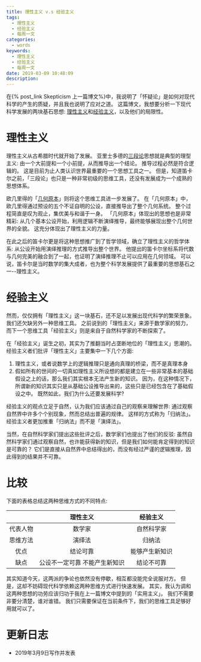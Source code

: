 ```yaml
---
title: 理性主义 v.s 经验主义
tags:
  - 理性主义
  - 经验主义
  - 每周一文
categories:
  - words
keywords:
  - 理性主义
  - 经验主义
  - 每周一文
date: 2019-03-09 10:48:09
description:
---
```





在{% post_link Skepticism 上一篇博文%}中，我说明了「怀疑论」是如何对现代科学的产生的质疑，并且我也说明了应对之道。
这篇博文，我想要分析一下现代科学发展的两块基石思想: [理性主义][]和[经验主义][]，以及他们的局限性。

<escape><!-- more --></escape>


# 理性主义

理性主义从古希腊时代就开始了发展。
亚里士多德的[三段论][]思想就是典型的理型主义: 由一个大前提和一个小前提，从而推导出一个结论。
推导过程必然是符合逻辑的。
这是目前为止人类认识世界最重要的一个思想工具之一。
但是，知道笛卡尔之前，「三段论」也只是一种非常初级的思维工具，还没有发展成为一个成熟的思想体系。

欧几里得的「[几何原本][]」则将这个思维工具进一步发展了。
在「几何原本」中，欧几里得通过预设的五个不证自明的公设，直接推导出了整个几何系统。
整个过程简直是叹为观止，集优美与和谐于一身。
「几何原本」体现出的思想也是非常精彩: 从几个基本公设开始，利用逻辑不断演绎推导，最终能够展现出整个几何世界的全貌。
这充分体现出了理性主义的力量。

在此之后的笛卡尔更是将这种思想推广到了哲学领域，确立了理性主义的哲学体系: 从公设开始用演绎推理的方式推导出整个世界。
他提出的笛卡尔坐标系将代数与几何完美的融合到了一起，也证明了演绎推理不止可以应用在几何领域。
可以说，笛卡尔是当时数学的集大成者，也为整个科学发展提供了最重要的思想基石之一--理性主义。

# 经验主义

然而，仅仅拥有「理性主义」这一块基石，还不足以发展出现代科学的繁荣景象。
我们还欠缺另外一种思维工具。
之前说到的「理性主义」来源于数学家的努力，而下一个思维工具「经验主义」则是来自于自然科学家的不断探索了。

在「经验主义」诞生之初，其实为了推翻当时占垄断地位的「理性主义」思潮的。
经验主义者们批评「理性主义」主要集中一下几个方面:
1. 理性主义，或者说数学上的逻辑推理只是通向真理的桥梁，而不是真理本身
2. 假如所有的世间的一切真如理性主义所设想的都是建立在一些非常基本的基础假设之上的话，那么我们其实根本无法产生新的知识。
因为，在这种情况下，所谓新的知识其实只是从基础公设推导出来的，这些只是已经包含在了基础假设之中。
既然如此，我们为什么还要发展科学?

经验主义的观点立足于自然，认为我们应该通过自己的观察来理解世界: 通过观察自然界中许多个个别现象，然而总结出普遍的规律。
这样的方式称为「归纳法」。
经验主义者更加推重「归纳法」而不是「演绎法」。

当然，在自然科学家们提出这些批评之后，数学家们也提出了他们的反驳: 虽然自然科学家们通过观察自然，也许能获得新的知识，但是我们如何能肯定得到的知识是可靠的？
它们是直接从自然界中总结得出的，而没有经过严谨的逻辑推理，因此得到的结果并不可靠。

# 比较

下面的表格总结这两种思维方式的不同特点:

|          |            理性主义           |     经验主义    |
|:--------:|:-----------------------------:|:---------------:|
| 代表人物 |             数学家            |    自然科学家   |
| 思维方法 |             演绎法            |      归纳法     |
|   优点   |            结论可靠           |  能够产生新知识 |
|   缺点   | 公设不一定可靠 不能产生新知识 |    结论不可靠   |


其实知道今天，这两派的争论也依然没有停歇，相互都没能完全说服对方。
但是，这却不妨碍现代科学依赖这两种思维方式进行快速发展。
其实，我认为调和这两种思想的功劳应该归功于我在上一篇博文中提到的「实用主义」。
我们不需要非要分清楚，谁对谁错。
我们只需要保证在当前条件下，我们的思维工具足够好用就可以了。


# 更新日志

- 2019年3月9日写作并发表

[几何原本]: https://zh.wikipedia.org/wiki/%E5%87%A0%E4%BD%95%E5%8E%9F%E6%9C%AC
[理性主义]: https://zh.wikipedia.org/wiki/%E7%90%86%E6%80%A7%E4%B8%BB%E4%B9%89
[经验主义]: https://zh.wikipedia.org/wiki/%E7%BB%8F%E9%AA%8C%E4%B8%BB%E4%B9%89
[三段论]: https://zh.wikipedia.org/wiki/%E4%B8%89%E6%AE%B5%E8%AB%96
